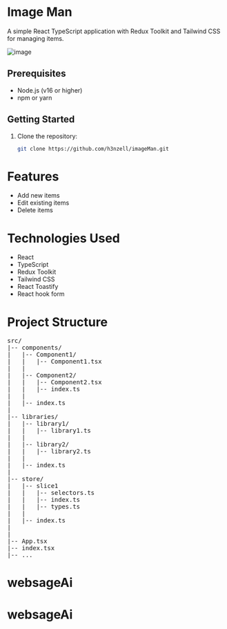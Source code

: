 # Image Man
A simple React TypeScript application with Redux Toolkit and Tailwind CSS for managing items.

![image](https://github.com/h3nzell/imageMan/assets/108277072/35e46636-48f8-4c19-adf9-d33ba861c7fa)

## Prerequisites

- Node.js (v16 or higher)
- npm or yarn

## Getting Started

1. Clone the repository:

   ```bash
   git clone https://github.com/h3nzell/imageMan.git
   
# Features

- Add new items
- Edit existing items
- Delete items
  
# Technologies Used
- React
- TypeScript
- Redux Toolkit
- Tailwind CSS
- React Toastify
- React hook form

# Project Structure
<pre>
src/
|-- components/
|   |-- Component1/
|   |   |-- Component1.tsx
|   |
|   |-- Component2/
|   |   |-- Component2.tsx
|   |   |-- index.ts
|   |
|   |-- index.ts
|
|-- libraries/
|   |-- library1/
|   |   |-- library1.ts
|   |
|   |-- library2/
|   |   |-- library2.ts
|   |
|   |-- index.ts
|
|-- store/
|   |-- slice1
|   |   |-- selectors.ts
|   |   |-- index.ts
|   |   |-- types.ts
|   |
|   |-- index.ts
|   
|
|-- App.tsx
|-- index.tsx
|-- ...
</pre>
# websageAi
# websageAi
